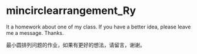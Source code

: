 # mincirclearrangement_Ry
It a homework about one of my class. If you have a better idea, please leave me a message. Thanks.

最小圆排列问题的作业，如果有更好的想法，请留言，谢谢。
